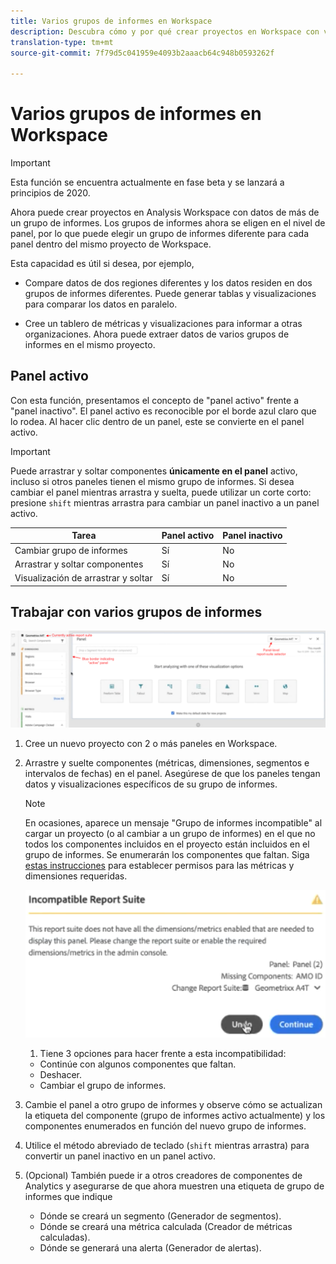 ```yaml
---
title: Varios grupos de informes en Workspace
description: Descubra cómo y por qué crear proyectos en Workspace con varios grupos de informes
translation-type: tm+mt
source-git-commit: 7f79d5c041959e4093b2aaacb64c948b0593262f

---
```



# Varios grupos de informes en Workspace

>[!IMPORTANT]
>Esta función se encuentra actualmente en fase beta y se lanzará a principios de 2020.

Ahora puede crear proyectos en Analysis Workspace con datos de más de un grupo de informes. Los grupos de informes ahora se eligen en el nivel de panel, por lo que puede elegir un grupo de informes diferente para cada panel dentro del mismo proyecto de Workspace.

Esta capacidad es útil si desea, por ejemplo,

* Compare datos de dos regiones diferentes y los datos residen en dos grupos de informes diferentes. Puede generar tablas y visualizaciones para comparar los datos en paralelo.

* Cree un tablero de métricas y visualizaciones para informar a otras organizaciones. Ahora puede extraer datos de varios grupos de informes en el mismo proyecto.

## Panel activo

Con esta función, presentamos el concepto de "panel activo" frente a "panel inactivo". El panel activo es reconocible por el borde azul claro que lo rodea. Al hacer clic dentro de un panel, este se convierte en el panel activo.

>[!IMPORTANT]
>Puede arrastrar y soltar componentes **únicamente en el panel** activo, incluso si otros paneles tienen el mismo grupo de informes. Si desea cambiar el panel mientras arrastra y suelta, puede utilizar un corte corto: presione `shift` mientras arrastra para cambiar un panel inactivo a un panel activo.

| Tarea | Panel activo | Panel inactivo |
|---|---|---|
| Cambiar grupo de informes | Sí | No |
| Arrastrar y soltar componentes | Sí | No |
| Visualización de arrastrar y soltar | Sí | No |

## Trabajar con varios grupos de informes

![](assets/mrs-ui.png)

1. Cree un nuevo proyecto con 2 o más paneles en Workspace.

1. Arrastre y suelte componentes (métricas, dimensiones, segmentos e intervalos de fechas) en el panel. Asegúrese de que los paneles tengan datos y visualizaciones específicos de su grupo de informes.


   >[!NOTE]
   >En ocasiones, aparece un mensaje "Grupo de informes incompatible" al cargar un proyecto (o al cambiar a un grupo de informes) en el que no todos los componentes incluidos en el proyecto están incluidos en el grupo de informes. Se enumerarán los componentes que faltan. Siga [estas instrucciones](https://helpx.adobe.com/enterprise/using/manage-products-and-profiles.html#createproductprofiles) para establecer permisos para las métricas y dimensiones requeridas.

   ![](assets/incompat-rs.png)

   1. Tiene 3 opciones para hacer frente a esta incompatibilidad:
   * Continúe con algunos componentes que faltan.
   * Deshacer.
   * Cambiar el grupo de informes.

1. Cambie el panel a otro grupo de informes y observe cómo se actualizan la etiqueta del componente (grupo de informes activo actualmente) y los componentes enumerados en función del nuevo grupo de informes.

1. Utilice el método abreviado de teclado (`shift` mientras arrastra) para convertir un panel inactivo en un panel activo.

1. (Opcional) También puede ir a otros creadores de componentes de Analytics y asegurarse de que ahora muestren una etiqueta de grupo de informes que indique

   * Dónde se creará un segmento (Generador de segmentos).
   * Dónde se creará una métrica calculada (Creador de métricas calculadas).
   * Dónde se generará una alerta (Generador de alertas).